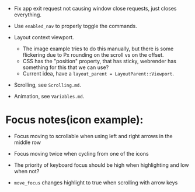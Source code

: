 * Fix app exit request not causing window close requests, just closes everything.
* Use `enabled_nav` to properly toggle the commands.

* Layout context viewport.
    - The image example tries to do this manually, but there is some flickering due to Px rounding on the scroll vs on the offset.
    - CSS has the "position" property, that has sticky, webrender has something for this that we can use?
    - Current idea, have a `layout_parent = LayoutParent::Viewport`.

* Scrolling, see `Scrolling.md`.
* Animation, see `Variables.md`.


# Focus notes(icon example):
* Focus moving to scrollable when using left and right arrows in the middle row
* Focus moving twice when cycling from one of the icons

* The priority of keyboard focus should be high when highlighting and low when not?

* `move_focus` changes highlight to true when scrolling with arrow keys